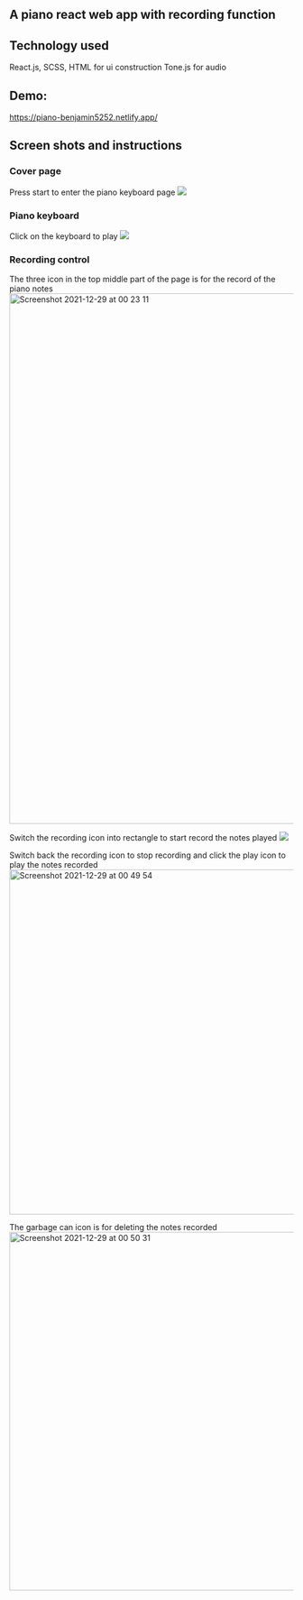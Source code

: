 ## A piano react web app with recording function

## Technology used
React.js, SCSS, HTML for ui construction
Tone.js for audio 

## Demo:

https://piano-benjamin5252.netlify.app/

## Screen shots and instructions

### Cover page
Press start to enter the piano keyboard page
![](https://i.imgur.com/MwlmLvc.jpg)

### Piano keyboard
Click on the keyboard to play
![](https://i.imgur.com/llsWRy5.png)

### Recording control
The three icon in the top middle part of the page is for the record of the piano notes 
<img width="941" alt="Screenshot 2021-12-29 at 00 23 11" src="https://user-images.githubusercontent.com/31298786/147586273-a7e9eb34-60cb-4fdf-9cca-cc2963e809ee.png">

Switch the recording icon into rectangle to start record the notes played
![](https://i.imgur.com/kJZs6M3.png)

Switch back the recording icon to stop recording and click the play icon to play the notes recorded
<img width="612" alt="Screenshot 2021-12-29 at 00 49 54" src="https://user-images.githubusercontent.com/31298786/147588620-ced3e628-6121-4cde-9413-11f296e3ddad.png">

The garbage can icon is for deleting the notes recorded
<img width="636" alt="Screenshot 2021-12-29 at 00 50 31" src="https://user-images.githubusercontent.com/31298786/147588684-ea759abe-128e-4290-a483-b882c1d9bc10.png">
